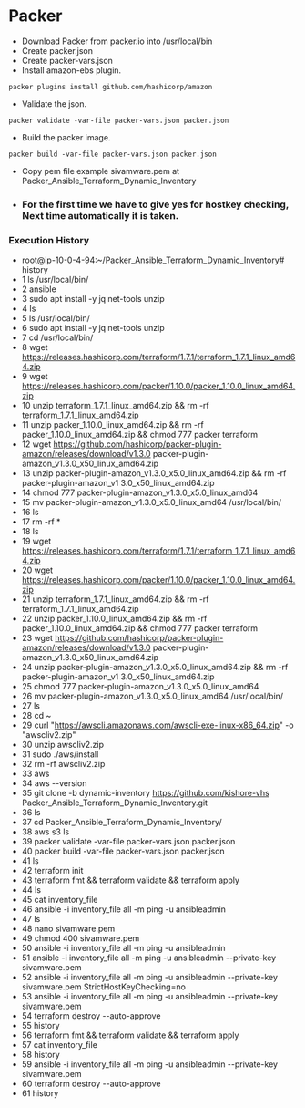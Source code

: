 # Packer
- Download Packer from packer.io into /usr/local/bin
- Create packer.json
- Create packer-vars.json
- Install amazon-ebs plugin.
```
packer plugins install github.com/hashicorp/amazon
```
- Validate the json.
```
packer validate -var-file packer-vars.json packer.json
```
- Build the packer image.
```
packer build -var-file packer-vars.json packer.json
```
- Copy pem file example sivamware.pem at Packer_Ansible_Terraform_Dynamic_Inventory
- ### For the first time we have to give yes for hostkey checking, Next time automatically it is taken.
### Execution History
- root@ip-10-0-4-94:~/Packer_Ansible_Terraform_Dynamic_Inventory# history
- 1  ls /usr/local/bin/
- 2  ansible
- 3  sudo apt install -y jq net-tools unzip
- 4  ls
- 5  ls /usr/local/bin/
- 6  sudo apt install -y jq net-tools unzip
- 7  cd /usr/local/bin/
- 8  wget https://releases.hashicorp.com/terraform/1.7.1/terraform_1.7.1_linux_amd64.zip
- 9  wget https://releases.hashicorp.com/packer/1.10.0/packer_1.10.0_linux_amd64.zip
- 10  unzip terraform_1.7.1_linux_amd64.zip && rm -rf terraform_1.7.1_linux_amd64.zip
- 11  unzip packer_1.10.0_linux_amd64.zip && rm -rf packer_1.10.0_linux_amd64.zip && chmod 777    packer terraform
- 12  wget https://github.com/hashicorp/packer-plugin-amazon/releases/download/v1.3.0 packer-plugin-amazon_v1.3.0_x50_linux_amd64.zip
- 13  unzip packer-plugin-amazon_v1.3.0_x5.0_linux_amd64.zip && rm -rf packer-plugin-amazon_v1    3.0_x50_linux_amd64.zip
- 14  chmod 777 packer-plugin-amazon_v1.3.0_x5.0_linux_amd64
- 15  mv packer-plugin-amazon_v1.3.0_x5.0_linux_amd64 /usr/local/bin/
- 16  ls
- 17  rm -rf *
- 18  ls
- 19  wget https://releases.hashicorp.com/terraform/1.7.1/terraform_1.7.1_linux_amd64.zip
- 20  wget https://releases.hashicorp.com/packer/1.10.0/packer_1.10.0_linux_amd64.zip
- 21  unzip terraform_1.7.1_linux_amd64.zip && rm -rf terraform_1.7.1_linux_amd64.zip
- 22  unzip packer_1.10.0_linux_amd64.zip && rm -rf packer_1.10.0_linux_amd64.zip && chmod 777    packer terraform
- 23  wget https://github.com/hashicorp/packer-plugin-amazon/releases/download/v1.3.0 packer-plugin-amazon_v1.3.0_x50_linux_amd64.zip
- 24  unzip packer-plugin-amazon_v1.3.0_x5.0_linux_amd64.zip && rm -rf packer-plugin-amazon_v1    3.0_x50_linux_amd64.zip
- 25  chmod 777 packer-plugin-amazon_v1.3.0_x5.0_linux_amd64
- 26  mv packer-plugin-amazon_v1.3.0_x5.0_linux_amd64 /usr/local/bin/
- 27  ls
- 28  cd ~
- 29  curl "https://awscli.amazonaws.com/awscli-exe-linux-x86_64.zip" -o "awscliv2.zip"
- 30  unzip awscliv2.zip
- 31  sudo ./aws/install
- 32  rm -rf awscliv2.zip
- 33  aws
- 34  aws --version
- 35  git clone -b dynamic-inventory https://github.com/kishore-vhs   Packer_Ansible_Terraform_Dynamic_Inventory.git
- 36  ls
- 37  cd Packer_Ansible_Terraform_Dynamic_Inventory/
- 38  aws s3 ls
- 39  packer validate -var-file packer-vars.json packer.json
- 40  packer build -var-file packer-vars.json packer.json
- 41  ls
- 42  terraform init
- 43  terraform fmt && terraform validate && terraform apply
- 44  ls
- 45  cat inventory_file 
- 46  ansible -i inventory_file all -m ping -u ansibleadmin
- 47  ls
- 48  nano sivamware.pem
- 49  chmod 400 sivamware.pem 
- 50  ansible -i inventory_file all -m ping -u ansibleadmin
- 51  ansible -i inventory_file all -m ping -u ansibleadmin --private-key sivamware.pem 
- 52  ansible -i inventory_file all -m ping -u ansibleadmin --private-key sivamware.pem   StrictHostKeyChecking=no
- 53  ansible -i inventory_file all -m ping -u ansibleadmin --private-key sivamware.pem 
- 54  terraform destroy --auto-approve
- 55  history
- 56  terraform fmt && terraform validate && terraform apply
- 57  cat inventory_file 
- 58  history
- 59  ansible -i inventory_file all -m ping -u ansibleadmin --private-key sivamware.pem 
- 60  terraform destroy --auto-approve
- 61  history
